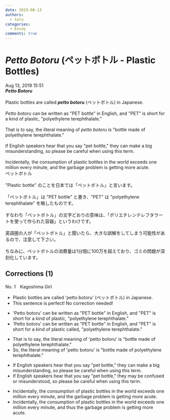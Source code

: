 ```yaml
---
date: 2019-08-13
authors:
  - toru
categories:
  - Essay
comments: true
---
```


# <strong><em>Petto Botoru</strong></em> (ペットボトル - Plastic Bottles)
<div class="date">Aug 13, 2019 15:51</div>
<div id="post"><div id="body_show_ori">
<strong><em>Petto Botoru</strong></em><br/><br/>Plastic bottles are called <strong><em>petto botoru</em></strong> (ペットボトル) in Japanese.<br/><br/><em>Petto botoru</em> can be written as "PET bottle" in English, and "PET" is short for a kind of plastic, "polyethylene terephthalate."<br/><br/>That is to say, the literal meaning of <em>petto botoru</em> is "bottle made of polyethylene terephthalate."<br/><br/>If English speakers hear that you say "pet bottle," they can make a big misunderstanding, so please be careful when using this term.<br/><br/>Incidentally, the consumption of plastic bottles in the world exceeds one million every minute, and the garbage problem is getting more acute.
</div></div>

<!-- more -->

<div id="post_ja"><div id="body_show_mo">
ペットボトル<br/><br/>"Plastic bottle" のことを日本では「ペットボトル」と言います。<br/><br/>「ペットボトル」は "PET bottle" と書き、"PET" は "polyethylene terephthalate" を略したものです。<br/><br/>すなわち「ペットボトル」の文字どおりの意味は、「ポリエチレンテレフタラートを使って作られた容器」というわけです。<br/><br/>英語圏の人が「ペットボトル」と聞いたら、大きな誤解をしてしまう可能性があるので、注意して下さい。<br/><br/>ちなみに、ペットボトルの消費量は1分間に100万を超えており、ゴミの問題が深刻化しています。
</div></div>

## Corrections (1)
<div id="block"><div class="first_name"> No. 1　<span class="just_name">Kagoshima Girl</span></div><div id="block2">
<ul class="correction_field">
<li class="incorrect">Plastic bottles are called 'petto botoru' (ペットボトル) in Japanese.</li>
<li class="corrected perfect">This sentence is perfect! No correction needed!</li>
</ul>
<ul class="correction_field">
<li class="incorrect">'Petto botoru' can be written as "PET bottle" in English, and "PET" is short for a kind of plastic, "polyethylene terephthalate."</li>
<li class="corrected correct">
'Petto botoru' can be written as "PET bottle" in English, and "PET" is short for a kind of plastic <span class="f_red">called</span>, "polyethylene terephthalate."
</li>
</ul>
<ul class="correction_field">
<li class="incorrect">That is to say, the literal meaning of 'petto botoru' is "bottle made of polyethylene terephthalate."</li>
<li class="corrected correct">
<span class="f_red">So,</span> the literal meaning of 'petto botoru' is "bottle made of polyethylene terephthalate."
</li>
</ul>
<ul class="correction_field">
<li class="incorrect">If English speakers hear that you say "pet bottle," they can make a big misunderstanding, so please be careful when using this term.</li>
<li class="corrected correct">
If English speakers hear that you say "pet bottle," they <span class="f_red">may be confused or misunderstood,</span> so please be careful when using this term.
</li>
</ul>
<ul class="correction_field">
<li class="incorrect">Incidentally, the consumption of plastic bottles in the world exceeds one million every minute, and the garbage problem is getting more acute.</li>
<li class="corrected correct">
Incidentally, the consumption of plastic bottles in the world exceeds one million every minute, and <span class="f_red">thus</span> the garbage problem is getting more acute.
</li>
</ul>
</div></div>

